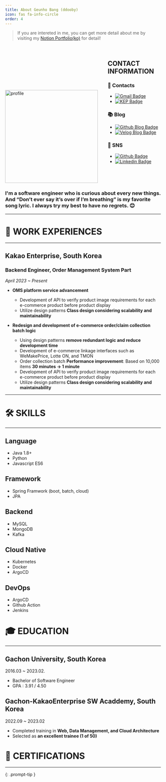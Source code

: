 ```yaml
---
title: About Geunho Bang (ddooby)
icon: fas fa-info-circle
order: 4
---
```


> If you are intereted in me, you can get more detail about me by visiting my [Notion Portfolio(ko)](https://panggeunho.oopy.io) for detail! 
<br>


<div style="display: flex; flex-direction: row;">
  <div style="margin-right: 2rem; margin-top: 8rem;">
    <img src="https://github.com/banggeunho/banggeunho.github.io/assets/72342550/c98ba9f8-7661-45e4-849f-77c8cc900f12" alt="profile" width="300">
  </div>
  <div>
    <h2>CONTACT INFORMATION</h2>
    <h3>📮 Contacts</h3>
    <ul>
      <li>
        <a href="mailto:panggeunho@gmail.com">
          <img src="https://img.shields.io/badge/Gmail-d14836?style=flat-square&logo=Gmail&logoColor=white" alt="Gmail Badge">
        </a>
      </li>
      <li>
        <a href="mailto:ddooby.doobob@kakaoenterprise.com">
          <img src="https://img.shields.io/badge/-KakaoEnterprise-yellow?style=flat-square&logoColor=white" alt="KEP Badge">
        </a>
      </li>
    </ul>
    <h3>📚 Blog</h3>
    <ul>
      <li>
        <a href="https://banggeunho.github.io/">
          <img src="https://img.shields.io/badge/-GithubBlog-black?style=flat-square&logo=Github&logoColor=white" alt="Github Blog Badge">
        </a>
      </li>
      <li>
        <a href="https://velog.io/@banggeunho">
          <img src="https://img.shields.io/badge/-VelogBlog-black?style=flat-square&logoColor=white" alt="Velog Blog Badge">
        </a>
      </li>
    </ul>
    <h3>🔗 SNS</h3>
    <ul>
      <li>
        <a href="https://github.com/banggeunho">
          <img src="https://img.shields.io/badge/-Github-black?style=flat-square&logo=Github&logoColor=white" alt="Github Badge">
        </a>
      </li>
      <li>
        <a href="https://www.linkedin.com/in/banggeunho/">
          <img src="https://img.shields.io/badge/-LinkedIn-blue?style=flat-square&logo=Linkedin&logoColor=white" alt="Linkedin Badge">
        </a>
      </li>
    </ul>
  </div>
</div>

### I'm a software engineer who is curious about every new things. And “Don’t ever say it’s over if I’m breathing” is my favorite song lyric. I always try my best to have no regrets. 😊

---
# 🏢  WORK EXPERIENCES

---

## Kakao Enterprise, South Korea

### Backend Engineer, Order Management System Part

*April 2023 ~ Present*

- **OMS platform service advancement**
     - Development of API to verify product image requirements for each e-commerce product before product display
     - Utilize design patterns **Class design considering scalability and maintainability**

- **Redesign and development of e-commerce order/claim collection batch logic**
     - Using design patterns **remove redundant logic and reduce development time**
     - Development of e-commerce linkage interfaces such as WeMakePrice, Lotte ON, and TMON
     - Order collection batch **Performance improvement**: Based on 10,000 items **30 minutes → 1 minute**
     - Development of API to verify product image requirements for each e-commerce product before product display
     - Utilize design patterns **Class design considering scalability and maintainability**


---
# 🛠  SKILLS

---

## Language

- Java 1.8+
- Python
- Javascript ES6

## Framework

- Spring Framwork (boot, batch, cloud)
- JPA

## Backend

- MySQL
- MongoDB
- Kafka

## Cloud Native

- Kubernetes
- Docker
- ArgoCD

## DevOps

- ArgoCD
- Github Action
- Jenkins



# 🎓  EDUCATION

---

## Gachon University, South Korea

2016.03 ~ 2023.02.

- Bachelor of Software Engineer
- GPA : 3.91 / 4.50

## Gachon-KakaoEnterprise SW Acaddemy, South Korea

2022.09 ~ 2023.02
- Completed training in **Web, Data Management, and Cloud Architecture**
- Selected as **an excellent trainee (1 of 50)**

# 📜 CERTIFICATIONS

---

<!-- ### AWS Certified Cloud Practitioner (CLF)

Issued Apr 2023 · Expires Apr 2026

### MLOps Engineering on AWSMLOps Engineering on AWS

Issued Apr 2022 · Expires Apr 2025 -->

{: .prompt-tip }